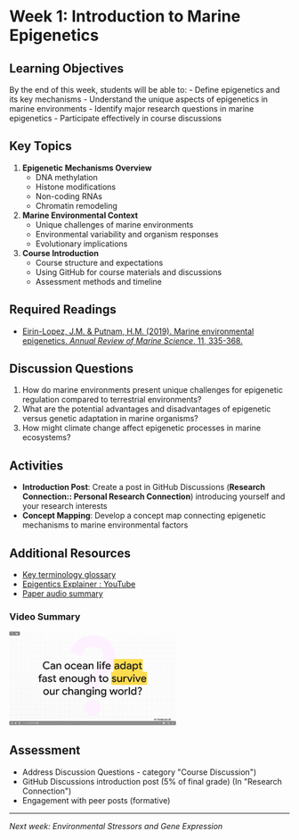 # Week 1: Introduction to Marine Epigenetics

## Learning Objectives

By the end of this week, students will be able to: - Define epigenetics and its key mechanisms - Understand the unique aspects of epigenetics in marine environments - Identify major research questions in marine epigenetics - Participate effectively in course discussions

## Key Topics

1.  **Epigenetic Mechanisms Overview**
    -   DNA methylation
    -   Histone modifications
    -   Non-coding RNAs
    -   Chromatin remodeling
2.  **Marine Environmental Context**
    -   Unique challenges of marine environments
    -   Environmental variability and organism responses
    -   Evolutionary implications
3.  **Course Introduction**
    -   Course structure and expectations
    -   Using GitHub for course materials and discussions
    -   Assessment methods and timeline

## Required Readings

-   [Eirin-Lopez, J.M. & Putnam, H.M. (2019). Marine environmental epigenetics. *Annual Review of Marine Science*, 11, 335-368.](annurev-marine-010318-095114.pdf)

## Discussion Questions

1.  How do marine environments present unique challenges for epigenetic regulation compared to terrestrial environments?
2.  What are the potential advantages and disadvantages of epigenetic versus genetic adaptation in marine organisms?
3.  How might climate change affect epigenetic processes in marine ecosystems?

## Activities

-   **Introduction Post**: Create a post in GitHub Discussions (**Research Connection:: Personal Research Connection**) introducing yourself and your research interests
-   **Concept Mapping**: Develop a concept map connecting epigenetic mechanisms to marine environmental factors

## Additional Resources

-   [Key terminology glossary](glossary.md)
-   [Epigentics Explainer : YouTube](https://www.youtube.com/embed/MD3Fc0XOjWk)
-   [Paper audio summary](paper-summary.mp3)

### Video Summary


[<img src="thumbnail.png" alt="▶️ Watch video" width="300"/>](http://gannet.fish.washington.edu/seashell/snaps/Marine_Epigenetics.mp4)


## Assessment

-   Address Discussion Questions - category "Course Discussion")
-   GitHub Discussions introduction post (5% of final grade) (In "Research Connection")
-   Engagement with peer posts (formative)

------------------------------------------------------------------------

*Next week: Environmental Stressors and Gene Expression*
